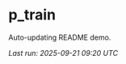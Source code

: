 # p_train

Auto-updating README demo.

<!--START_SECTION:status-->
_Last run: 2025-09-21 09:20 UTC_
<!--END_SECTION:status-->
















































































































































































































































































































































































































































































































































































































































































